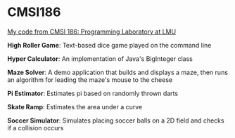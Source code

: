 # CMSI186

<ins>My code from CMSI 186: Programming Laboratory at LMU</ins>

**High Roller Game**: Text-based dice game played on the command line

**Hyper Calculator**: An implementation of Java's BigInteger class

**Maze Solver**: A demo application that builds and displays a maze, then runs an algorithm for leading the maze's mouse to the cheese

**Pi Estimator**: Estimates pi based on randomly thrown darts

**Skate Ramp**: Estimates the area under a curve

**Soccer Simulator**: Simulates placing soccer balls on a 2D field and checks if a collision occurs
